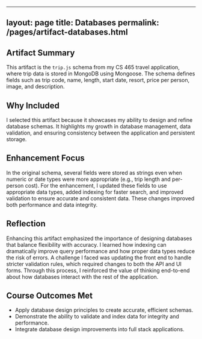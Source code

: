 
---
layout: page
title: Databases
permalink: /pages/artifact-databases.html
---

## Artifact Summary
This artifact is the `trip.js` schema from my CS 465 travel application, where trip data is stored in MongoDB using Mongoose. The schema defines fields such as trip code, name, length, start date, resort, price per person, image, and description.

## Why Included
I selected this artifact because it showcases my ability to design and refine database schemas. It highlights my growth in database management, data validation, and ensuring consistency between the application and persistent storage.

## Enhancement Focus
In the original schema, several fields were stored as strings even when numeric or date types were more appropriate (e.g., trip length and per-person cost). For the enhancement, I updated these fields to use appropriate data types, added indexing for faster search, and improved validation to ensure accurate and consistent data. These changes improved both performance and data integrity.

## Reflection
Enhancing this artifact emphasized the importance of designing databases that balance flexibility with accuracy. I learned how indexing can dramatically improve query performance and how proper data types reduce the risk of errors. A challenge I faced was updating the front end to handle stricter validation rules, which required changes to both the API and UI forms. Through this process, I reinforced the value of thinking end-to-end about how databases interact with the rest of the application.

## Course Outcomes Met
- Apply database design principles to create accurate, efficient schemas.
- Demonstrate the ability to validate and index data for integrity and performance.
- Integrate database design improvements into full stack applications.


